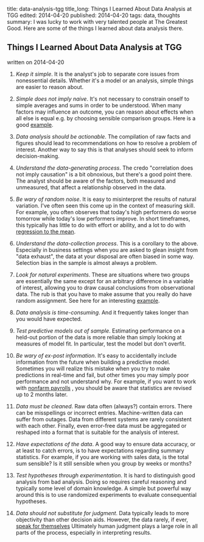 title: data-analysis-tgg
title_long: Things I Learned About Data Analysis at TGG
edited: 2014-04-20
published: 2014-04-20
tags: data, thoughts
summary: I was lucky to work with very talented people at The Greatest Good. Here are some of the things I learned about data analysis there.

## Things I Learned About Data Analysis at TGG ##
written on 2014-04-20

1. *Keep it simple*. It is the analyst's job to separate core issues from
nonessential details. Whether it's a model or an analysis, simple things are
easier to reason about.

2. *Simple does not imply naive*. It's not necessary to constrain onself to simple
averages and sums in order to be understood. When many factors may influence an
outcome, you can reason about effects when all else is equal e.g. by choosing
sensible comparison groups. Here is a good [example](http://www.bloomberg.com/dataview/2014-04-17/how-americans-die.html).

3. *Data analysis should be actionable*. The compilation of raw facts and
figures should lead to recommendations on how to resolve a problem of interest.
Another way to say this is that analyses should seek to inform decision-making.

4. *Understand the data-generating process*. The credo  "correlation does not
imply causation" is a bit obnoxious, but there's a good point there. The analyst
should be aware of the factors, both measured and unmeasured, that affect a
relationship observed in the data.

5. *Be wary of random noise*. It is easy to misinterpret the results of natural
variation. I've often seen this come up in the context of measuring skill.
For example, you often observes that today's high performers do worse tomorrow
while today's low performers improve. In short timeframes, this typically has
little to do with effort or ability, and a lot to do with [regression to the mean](http://www.dangreller.com/temporary-highs-and-lows-regression-to-the-mean).


6. *Understand the data-collection process*. This is a corollary to the above.
Especially in business settings when you are asked to glean insight from "data
exhaust", the data at your disposal are often biased in some way. Selection
bias in the sample is almost always a problem.

7. *Look for natural experiments*. These are situations where two groups are
essentially the same except for an arbitrary difference in a variable of
interest, allowing you to draw causal conclusions from observational data. The
rub is that you have to make assume that you really do have random assignment.
See here for an interesting [example](http://freakonomics.com/2011/06/01/the-supreme-court-provides-a-dissertation-topic-for-a-budding-economist/).

8. *Data analysis is time-consuming*. And it frequently takes longer than you
would have expected.

9. *Test predictive models out of sample*. Estimating performance on a held-out
portion of the data is more reliable than simply looking at measures of model
fit. In particular, test the model but don't overfit.

10. *Be wary of ex-post information*. It's easy to accidentally include
information from the future when building a predictive model. Sometimes you will
realize this mistake when you try to make predictions in real-time and fail,
but other times you may simply poor performance and not understand why. For
example, if you want to work with [nonfarm payrolls](https://research.stlouisfed.org/fred2/series/PAYEMS)
, you should be aware that statistics are revised up to 2 months later.

11. *Data must be cleaned*. Raw data often (always?) contain errors. There
can be misspellings or incorrect entries. Machine-written data can suffer
from outages. Data from different systems are rarely consistent with each other.
Finally, even error-free data must be aggregated or reshaped into a format that
is suitable for the analysis of interest.

12. *Have expectations of the data*. A good way to ensure data accuracy, or at
least to catch errors, is to have expectations regarding summary statistics. For
example, if you are working with sales data, is the total sum sensible? Is it
still sensible when you group by weeks or months?

13. *Test hypotheses through experimentation*. It is hard to distinguish good
analysis from bad analysis. Doing so requires careful reasoning and typically
some level of domain knowledge. A simple but powerful way around this is to
use randomized experiments to evaluate consequential hypotheses.

14. *Data should not substitute for judgment*. Data typically leads to more
objectivity than other decision aids. However, the data rarely, if ever,
[speak for themselves](http://blog.revolutionanalytics.com/2013/03/let-the-data-speak-for-themselves.html)
Ultimately human judgment plays a large role in all parts of the process,
especially in interpreting results.
